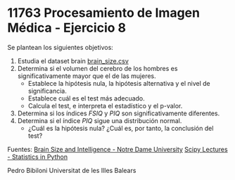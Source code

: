 # 11763 Procesamiento de Imagen Médica - Ejercicio 8

Se plantean los siguientes objetivos:

1. Estudia el dataset brain [brain_size.csv](https://www3.nd.edu/~busiforc/handouts/Data%20and%20Stories/correlation/Brain%20Size/brainsize.html)
2. Determina si el volumen del cerebro de los hombres es significativamente mayor que el de las mujeres.
    * Establece la hipótesis nula, la hipótesis alternativa y el nivel de significancia.
    * Establece cuál es el test más adecuado.
    * Calcula el test, e interpreta el estadístico y el p-valor.
3. Determina si los índices *FSIQ* y *PIQ* son significativamente diferentes.
3. Determina si el índice *PIQ* sigue una distribución normal.
    * ¿Cuál es la hipótesis nula? ¿Cuál es, por tanto, la conclusión del test?

Fuentes: 
[Brain Size and Intelligence - Notre Dame University](https://www3.nd.edu/~busiforc/handouts/Data%20and%20Stories/correlation/Brain%20Size/brainsize.html)
[Scipy Lectures - Statistics in Python](https://scipy-lectures.org/packages/statistics/index.html)

Pedro Bibiloni
Universitat de les Illes Balears
